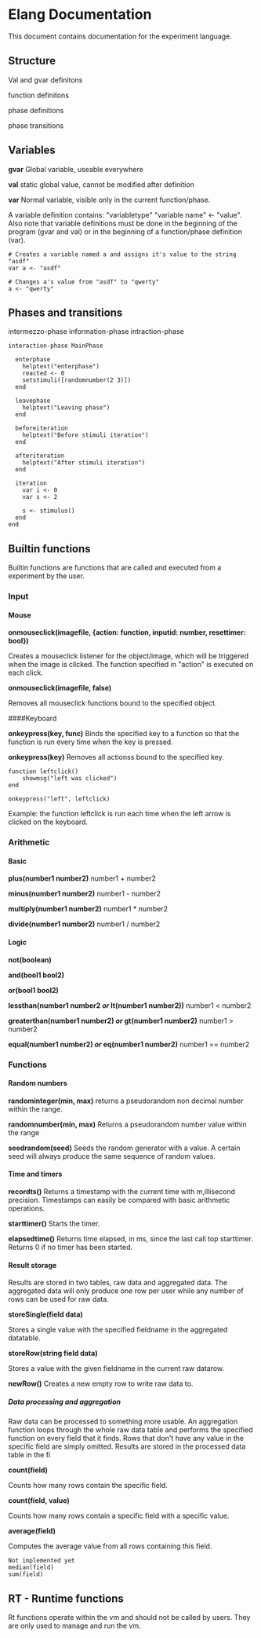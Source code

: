 # Elang Documentation

This document contains documentation for the experiment language.

## Structure



Val and gvar definitons

function definitons

phase definitions

phase transitions


## Variables
**gvar** Global variable, useable everywhere

**val** static global value, cannot be modified after definition

**var** Normal variable, visible only in the current function/phase.

A variable definition contains: "variabletype" "variable name" <- "value". Also note that variable definitions must be done in the beginning of the program (gvar and val) or in the beginning of a function/phase definition (var). 
	
	# Creates a variable named a and assigns it's value to the string "asdf"
	var a <- "asdf"

	# Changes a's value from "asdf" to "qwerty"
	a <- "qwerty"

## Phases and transitions

intermezzo-phase
information-phase
intraction-phase

	interaction-phase MainPhase

	  enterphase
	    helptext("enterphase")
	    reacted <- 0
	    setstimuli([randomnumber(2 3)])
	  end
	  
	  leavephase
	    helptext("Leaving phase")
	  end
	  
	  beforeiteration
	    helptext("Before stimuli iteration")
	  end
	  
	  afteriteration
	    helptext("After stimuli iteration")
	  end
	  
	  iteration
	    var i <- 0
	    var s <- 2
	    
	    s <- stimulus()
	  end
	end


## Builtin functions

Builtin functions are functions that are called and executed from a experiment by the user. 

### Input

#### Mouse

**onmouseclick(imagefile, {action: function, inputid: number, resettimer: bool})**

Creates a mouseclick listener for the object/image, which will be triggered when the image is clicked. The function specified in "action" is executed on each click. 

**onmouseclick(imagefile, false)**

Removes all mouseclick functions bound to the specified object.

####Keyboard

**onkeypress(key, func)**
Binds the specified key to a function so that the function is run every time when the key is pressed.

**onkeypress(key)**
Removes all actionss bound to the specified key.

	function leftclick()
		showmsg("left was clicked")
	end

	onkeypress("left", leftclick)
Example: the function leftclick is run each time when the left arrow is clicked on the keyboard.



### Arithmetic

#### Basic
**plus(number1 number2)** number1 + number2

**minus(number1 number2)** number1 - number2

**multiply(number1 number2)** number1 * number2

**divide(number1 number2)** number1 / number2

#### Logic
**not(boolean)**

**and(bool1 bool2)**

**or(bool1 bool2)**

**lessthan(number1 number2 _or_ lt(number1 number2))** number1 < number2

**greaterthan(number1 number2) _or_ gt(number1 number2)** number1 > number2

**equal(number1 number2) _or_ eq(number1 number2)** number1 == number2

### Functions

#### Random numbers

**randominteger(min, max)**
returns a pseudorandom non decimal number within the range.

**randomnumber(min, max)**
Returns a pseudorandom number value within the range

**seedrandom(seed)**
Seeds the random generator with  a value. A certain seed will always produce the same sequence of random values. 

#### Time and timers

**recordts()**
Returns a timestamp with the current time with m,illisecond precision. Timestamps can easily be compared with basic arithmetic operations.

**starttimer()**
Starts the timer.

**elapsedtime()**
Returns time elapsed, in ms, since the last call top starttimer. Returns 0 if no timer has been started. 

#### Result storage

Results are stored in two tables, raw data and aggregated data. The aggregated data will only produce one row per user while any number of rows can be used for raw data. 

**storeSingle(field data)**

Stores a single value with the specified fieldname in the aggregated datatable. 

**storeRow(string field data)**

Stores a value with the given fieldname in the current raw datarow. 

**newRow()**
Creates a new empty row to write raw data to.


##### Data processing and aggregation

Raw data can be processed to something more usable. An aggregation function loops through the whole raw data table and performs the specified function on every field that it finds. Rows that don't have any value in the specific field are simply omitted. Results are stored in the processed data table in the fi

**count(field)**

Counts how many rows contain the specific field.

**count(field, value)**

Counts how many rows contain a specific field with a specific value.

**average(field)**

Computes the average value from all rows containing this field.

	Not implemented yet
	median(field)
	sum(field)



## RT - Runtime functions

Rt functions operate within the vm and should not be called by users. They are only used to manage and run the vm.